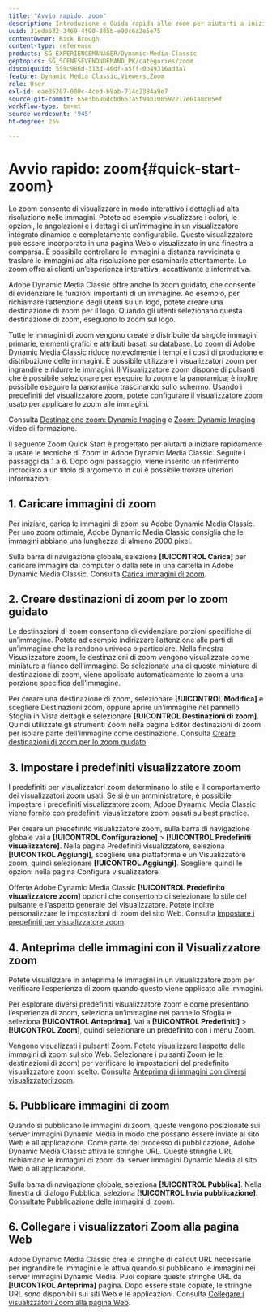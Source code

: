 ```yaml
---
title: "Avvio rapido: zoom"
description: Introduzione e Guida rapida allo zoom per aiutarti a iniziare subito a usare lo zoom.
uuid: 31eda632-3469-4f90-885b-e90c6a2e5e75
contentOwner: Rick Brough
content-type: reference
products: SG_EXPERIENCEMANAGER/Dynamic-Media-Classic
geptopics: SG_SCENESEVENONDEMAND_PK/categories/zoom
discoiquuid: 559c986d-313d-46df-a5ff-0b49316ad3a7
feature: Dynamic Media Classic,Viewers,Zoom
role: User
exl-id: eae35207-000c-4ced-b9ab-714c2384a9e7
source-git-commit: 65e3b69bdcbd651a5f9ab100592217e61a8c05ef
workflow-type: tm+mt
source-wordcount: '945'
ht-degree: 25%

---
```


# Avvio rapido: zoom{#quick-start-zoom}

Lo zoom consente di visualizzare in modo interattivo i dettagli ad alta risoluzione nelle immagini. Potete ad esempio visualizzare i colori, le opzioni, le angolazioni e i dettagli di un’immagine in un visualizzatore integrato dinamico e completamente configurabile. Questo visualizzatore può essere incorporato in una pagina Web o visualizzato in una finestra a comparsa. È possibile controllare le immagini a distanza ravvicinata e traslare le immagini ad alta risoluzione per esaminarle attentamente. Lo zoom offre ai clienti un’esperienza interattiva, accattivante e informativa.

Adobe Dynamic Media Classic offre anche lo zoom guidato, che consente di evidenziare le funzioni importanti di un&#39;immagine. Ad esempio, per richiamare l’attenzione degli utenti su un logo, potete creare una destinazione di zoom per il logo. Quando gli utenti selezionano questa destinazione di zoom, eseguono lo zoom sul logo.

Tutte le immagini di zoom vengono create e distribuite da singole immagini primarie, elementi grafici e attributi basati su database. Lo zoom di Adobe Dynamic Media Classic riduce notevolmente i tempi e i costi di produzione e distribuzione delle immagini. È possibile utilizzare i visualizzatori zoom per ingrandire e ridurre le immagini. Il Visualizzatore zoom dispone di pulsanti che è possibile selezionare per eseguire lo zoom e la panoramica; è inoltre possibile eseguire la panoramica trascinando sullo schermo. Usando i predefiniti del visualizzatore zoom, potete configurare il visualizzatore zoom usato per applicare lo zoom alle immagini.

Consulta [Destinazione zoom: Dynamic Imaging](https://s7d5.scene7.com/s7viewers/html5/VideoViewer.html?videoserverurl=https://s7d5.scene7.com/is/content/&amp;emailurl=https://s7d5.scene7.com/s7/emailFriend&amp;serverUrl=https://s7d5.scene7.com/is/image/&amp;config=Scene7SharedAssets/Universal_HTML5_Video&amp;contenturl=https://s7d5.scene7.com/skins/&amp;asset=S7tutorials/559_Zoom%20Target%20Tool_converted%20renamed_Dynamic%20Imaging-AVS) e [Zoom: Dynamic Imaging](https://s7d5.scene7.com/s7viewers/html5/VideoViewer.html?videoserverurl=https://s7d5.scene7.com/is/content/&amp;emailurl=https://s7d5.scene7.com/s7/emailFriend&amp;serverUrl=https://s7d5.scene7.com/is/image/&amp;config=Scene7SharedAssets/Universal_HTML5_Video&amp;contenturl=https://s7d5.scene7.com/skins/&amp;asset=S7tutorials/560_Zoom_converted%20renamed_Dynamic%20Imaging-AVS) video di formazione.

Il seguente Zoom Quick Start è progettato per aiutarti a iniziare rapidamente a usare le tecniche di Zoom in Adobe Dynamic Media Classic. Seguite i passaggi da 1 a 6. Dopo ogni passaggio, viene inserito un riferimento incrociato a un titolo di argomento in cui è possibile trovare ulteriori informazioni.

## 1. Caricare immagini di zoom

Per iniziare, carica le immagini di zoom su Adobe Dynamic Media Classic. Per uno zoom ottimale, Adobe Dynamic Media Classic consiglia che le immagini abbiano una lunghezza di almeno 2000 pixel.

Sulla barra di navigazione globale, seleziona **[!UICONTROL Carica]** per caricare immagini dal computer o dalla rete in una cartella in Adobe Dynamic Media Classic. Consulta [Carica immagini di zoom](uploading-zoom-images.md#uploading_zoom_images).

## 2. Creare destinazioni di zoom per lo zoom guidato

Le destinazioni di zoom consentono di evidenziare porzioni specifiche di un’immagine. Potete ad esempio indirizzare l’attenzione alle parti di un’immagine che la rendono univoca o particolare. Nella finestra Visualizzatore zoom, le destinazioni di zoom vengono visualizzate come miniature a fianco dell’immagine. Se selezionate una di queste miniature di destinazione di zoom, viene applicato automaticamente lo zoom a una porzione specifica dell’immagine.

Per creare una destinazione di zoom, selezionare **[!UICONTROL Modifica]** e scegliere Destinazioni zoom, oppure aprire un&#39;immagine nel pannello Sfoglia in Vista dettagli e selezionare **[!UICONTROL Destinazioni di zoom]**. Quindi utilizzate gli strumenti Zoom nella pagina Editor destinazioni di zoom per isolare parte dell&#39;immagine come destinazione. Consulta [Creare destinazioni di zoom per lo zoom guidato](creating-zoom-targets-guided-zoom.md#creating_zoom_targets_for_guided_zoom).

## 3. Impostare i predefiniti visualizzatore zoom

I predefiniti per visualizzatori zoom determinano lo stile e il comportamento dei visualizzatori zoom usati. Se si è un amministratore, è possibile impostare i predefiniti visualizzatore zoom; Adobe Dynamic Media Classic viene fornito con predefiniti visualizzatore zoom basati su best practice.

Per creare un predefinito visualizzatore zoom, sulla barra di navigazione globale vai a **[!UICONTROL Configurazione]** > **[!UICONTROL Predefiniti visualizzatore]**. Nella pagina Predefiniti visualizzatore, seleziona **[!UICONTROL Aggiungi]**, scegliere una piattaforma e un Visualizzatore zoom, quindi selezionare **[!UICONTROL Aggiungi]**. Scegliere quindi le opzioni nella pagina Configura visualizzatore.

Offerte Adobe Dynamic Media Classic **[!UICONTROL Predefinito visualizzatore zoom]** opzioni che consentono di selezionare lo stile del pulsante e l&#39;aspetto generale del visualizzatore. Potete inoltre personalizzare le impostazioni di zoom del sito Web. Consulta [Impostare i predefiniti per visualizzatore zoom](setting-zoom-viewer-presets.md#setting_up_zoom_viewer_presets).

## 4. Anteprima delle immagini con il Visualizzatore zoom

Potete visualizzare in anteprima le immagini in un visualizzatore zoom per verificare l’esperienza di zoom quando questo viene applicato alle immagini.

Per esplorare diversi predefiniti visualizzatore zoom e come presentano l’esperienza di zoom, seleziona un’immagine nel pannello Sfoglia e seleziona **[!UICONTROL Anteprima]**. Vai a **[!UICONTROL Predefiniti]** > **[!UICONTROL Zoom]**, quindi selezionare un predefinito con i menu Zoom.

Vengono visualizzati i pulsanti Zoom. Potete visualizzare l’aspetto delle immagini di zoom sul sito Web. Selezionare i pulsanti Zoom (e le destinazioni di zoom) per verificare le impostazioni del predefinito visualizzatore zoom scelto. Consulta [Anteprima di immagini con diversi visualizzatori zoom](previewing-image-assets-different-zoom.md#previewing_image_assets_with_different_zoom_viewers).

## 5. Pubblicare immagini di zoom

Quando si pubblicano le immagini di zoom, queste vengono posizionate sui server immagini Dynamic Media in modo che possano essere inviate al sito Web e all&#39;applicazione. Come parte del processo di pubblicazione, Adobe Dynamic Media Classic attiva le stringhe URL. Queste stringhe URL richiamano le immagini di zoom dai server immagini Dynamic Media al sito Web o all&#39;applicazione.

Sulla barra di navigazione globale, seleziona **[!UICONTROL Pubblica]**. Nella finestra di dialogo Pubblica, seleziona **[!UICONTROL Invia pubblicazione]**. Consultate [Pubblicazione delle immagini di zoom](publishing-zoom-images.md#publishing_zoom_images).

## 6. Collegare i visualizzatori Zoom alla pagina Web

Adobe Dynamic Media Classic crea le stringhe di callout URL necessarie per ingrandire le immagini e le attiva quando si pubblicano le immagini nei server immagini Dynamic Media. Puoi copiare queste stringhe URL da **[!UICONTROL Anteprima]** pagina. Dopo essere state copiate, le stringhe URL sono disponibili sui siti Web e le applicazioni. Consulta [Collegare i visualizzatori Zoom alla pagina Web](linking-zoom-viewers-web-pages.md#linking_zoom_viewers_to_your_web_pages).
